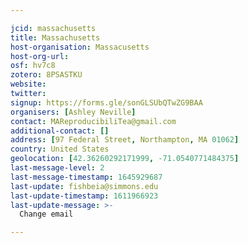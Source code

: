 ```yaml
---

jcid: massachusetts
title: Massachusetts
host-organisation: Massacusetts
host-org-url: 
osf: hv7c8
zotero: 8PSASTKU
website: 
twitter: 
signup: https://forms.gle/sonGLSUbQTwZG9BAA
organisers: [Ashley Neville]
contact: MAReproducibiliTea@gmail.com
additional-contact: []
address: [97 Federal Street, Northampton, MA 01062]
country: United States
geolocation: [42.36260292171999, -71.0540771484375]
last-message-level: 2
last-message-timestamp: 1645929687
last-update: fishbeia@simmons.edu
last-update-timestamp: 1611966923
last-update-message: >-
  Change email

---
```



